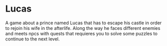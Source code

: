 # Lucas

A game about a prince named Lucas that has to escape his castle in order to rejoin his wife in the afterlife.
Along the way he faces different enemies and meets npcs with quests that requieres you to solve some puzzles to continue to the next level.
